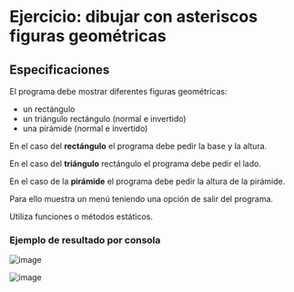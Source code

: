 # Ejercicio: dibujar con asteriscos figuras geométricas 

## Especificaciones

El programa debe mostrar diferentes figuras geométricas:
- un rectángulo
- un triángulo rectángulo (normal e invertido)
- una pirámide (normal e invertido)

En el caso del **rectángulo** el programa debe pedir la base y la altura.

En el caso del **triángulo** rectángulo el programa debe pedir el lado.

En el caso de la **pirámide** el programa debe pedir la altura de la pirámide.

Para ello muestra un menú teniendo una opción de salir del programa. 

Utiliza funciones o métodos estáticos.

### Ejemplo de resultado por consola

![image](https://user-images.githubusercontent.com/91023374/194721723-32c4f72f-9d78-4367-8723-b059a96cebbe.png)

![image](https://user-images.githubusercontent.com/91023374/194721731-56b1c721-1716-4938-9cfd-b5ab961f44ac.png)
